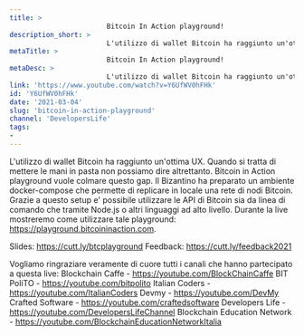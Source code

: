 ```yaml
---
title: > 
                        Bitcoin In Action playground!
description_short: > 
                        L'utilizzo di wallet Bitcoin ha raggiunto un'ottima UX. Quando si tratta di mettere le mani in pasta non possiamo dire altrettanto.
metaTitle: > 
                        Bitcoin In Action playground!
metaDesc: > 
                        L'utilizzo di wallet Bitcoin ha raggiunto un'ottima UX. Quando si tratta di mettere le mani in pasta non possiamo dire altrettanto.
link: 'https://www.youtube.com/watch?v=Y6UfWV0hFHk'
id: 'Y6UfWV0hFHk'
date: '2021-03-04'
slug: 'bitcoin-in-action-playground'
channel: 'DevelopersLife'
tags: 
- 
---
```

L'utilizzo di wallet Bitcoin ha raggiunto un'ottima UX. Quando si tratta di mettere le mani in pasta non possiamo dire altrettanto. Bitcoin in Action playground vuole colmare questo gap.
Il Bizantino ha preparato un ambiente docker-compose che permette di replicare in locale una rete di nodi Bitcoin.
Grazie a questo setup e' possibile utilizzare le API di Bitcoin sia da linea di comando che tramite Node.js o altri linguaggi ad alto livello.
Durante la live mostreremo come utilizzare tale playground: https://playground.bitcoininaction.com.

Slides: https://cutt.ly/btcplayground
Feedback: https://cutt.ly/feedback2021

Vogliamo ringraziare veramente di cuore tutti i canali che hanno partecipato a questa live:
Blockchain Caffe - https://youtube.com/BlockChainCaffe
BIT PoliTO - https://youtube.com/bitpolito
Italian Coders - https://youtube.com/ItalianCoders
Devmy - https://youtube.com/DevMy
Crafted Software - https://youtube.com/craftedsoftware
Developers Life - https://youtube.com/DevelopersLifeChannel
Blockchain Education Network - https://youtube.com/BlockchainEducationNetworkItalia